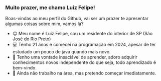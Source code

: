 ### Muito prazer, me chamo Luiz Felipe!
Boas-vindas ao meu perfil do Github, vai ser um prazer te apresentar algumas coisas sobre mim, vamos lá?

- 😊 Meu nome é Luiz Felipe, sou um residente do interior de SP (São José do Rio Preto)
- 💻 Tenho 21 anos e comecei na programação em 2024, apesar de ter estudado um pouco de java quando mais novo.
- 📒 Tenho uma vontade insaciável de aprender, adoro adquirir conhecimentos novos independente do que seja, todo aprendizado é bem-vindo.
- 👮 Ainda não trabalho na área, mas pretendo começar imediatamente.

